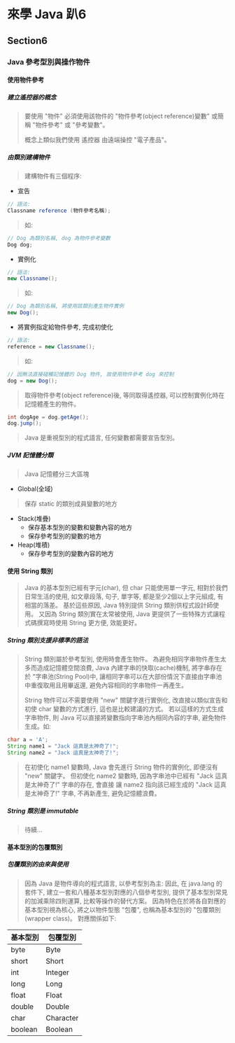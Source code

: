 # 來學 Java 趴6

## Section6

### Java 參考型別與操作物件

#### 使用物件參考
##### 建立遙控器的概念
> 要使用 "物件" 必須使用該物件的 "物件參考(object reference)變數" 或簡稱 "物件參考"
> 或 "參考變數"。
>
> 概念上類似我們使用 遙控器 由遠端操控 "電子產品"。

##### 由類別建構物件
> 建構物件有三個程序:
* 宣告
```java
// 語法:
Classname reference (物件參考名稱);
```
> 如:
```java
// Dog 為類別名稱, dog 為物件參考變數
Dog dog;
```
* 實例化
```java
// 語法:
new Classname();
```
> 如:
```java
// Dog 為類別名稱, 將使用該類別產生物件實例
new Dog();
```
* 將實例指定給物件參考, 完成初使化
```java
// 語法:
reference = new Classname();
```
> 如:
```java
// 因無法直接碰觸記憶體的 Dog 物件, 故使用物件參考 dog 來控制
dog = new Dog();
```
> 取得物件參考(object reference)後, 等同取得遙控器, 可以控制實例化時在記憶體產生的物件。
```java
int dogAge = dog.getAge();
dog.jump();
```
> Java 是重視型別的程式語言, 任何變數都需要宣告型別。

##### JVM 記憶體分類
> Java 記憶體分三大區塊
* Global(全域)
> 保存 static 的類別成員變數的地方
* Stack(堆疊)
  * 保存基本型別的變數和變數內容的地方
  * 保存參考型別的變數的地方
* Heap(堆積)
  * 保存參考型別的變數內容的地方

#### 使用 String 類別
> Java 的基本型別已經有字元(char), 但 char 只能使用單一字元,
> 相對於我們日常生活的使用, 如文章段落, 句子, 單字等, 都是至少2個以上字元組成,
> 有相當的落差。
> 基於這些原因, Java 特別提供 String 類別供程式設計師使用。
> 又因為 String 類別實在太常被使用, Java 更提供了一些特殊方式讓程式碼撰寫時使用
> String 更方便, 效能更好。

##### String 類別支援非標準的語法
> String 類別屬於參考型別, 使用時會產生物件。
> 為避免相同字串物件產生太多而造成記憶體空間浪費,
> Java 內建字串的快取(cache)機制, 將字串存在於 "字串池(String Pool)中,
> 讓相同字串可以在大部份情況下直接由字串池中重復取用且用畢返還,
> 避免內容相同的字串物件一再產生。
>
> String 物件可以不需要使用 "new" 關鍵字進行實例化, 改直接以類似宣告和初使 char
> 變數的方式進行, 這也是比較建議的方式。
> 若以這樣的方式生成字串物件, 則 Java 可以直接將變數指向字串池內相同內容的字串,
> 避免物件生成。如:
```java
char a = 'A';
String name1 = "Jack 這真是太神奇了!";
String name2 = "Jack 這真是太神奇了!";
```
> 在初使化 name1 變數時, Java 會先進行 String 物件的實例化, 即便沒有 "new" 關鍵字。
> 但初使化 name2 變數時, 因為字串池中已經有 "Jack 這真是太神奇了!" 字串的存在, 會直接
> 讓 name2 指向該已經生成的 "Jack 這真是太神奇了!" 字串, 不再新產生, 避免記憶體浪費。

##### String 類別是 immutable
> 待續...

#### 基本型別的包覆類別
##### 包覆類別的由來與使用
> 因為 Java 是物件導向的程式語言, 以參考型別為主:
> 因此, 在 java.lang 的套件下, 建立一套和八種基本型別對應的八個參考型別,
> 提供了基本型別常見的加減乘除四則運算, 比較等操作的替代方案。
> 因為特色在於將各自對應的基本型別視為核心, 將之以物件型態 "包覆",
> 也稱為基本型別的 "包覆類別(wrapper class)。 對應關係如下:

|  基本型別| 包覆型別   |
|  ----   | ----      |
| byte    | Byte      |
| short   | Short     |
| int     | Integer   |
| long    | Long      |
| float   | Float     |
| double  | Double    |
| char    | Character |
| boolean | Boolean   |